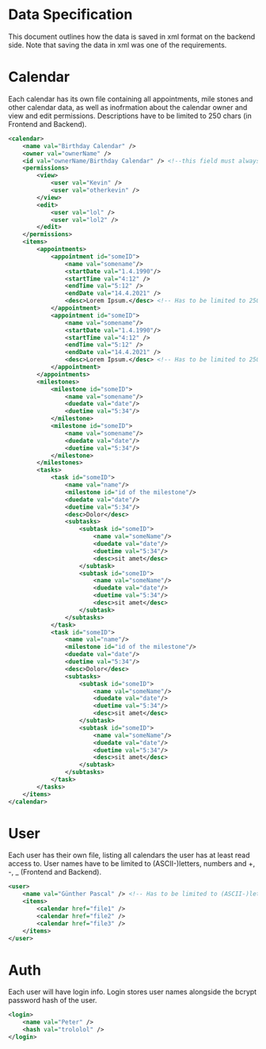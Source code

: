 # Data Specification

This document outlines how the data is saved in xml format on the backend side. Note that saving the data in xml was one of the requirements. 

# Calendar 

Each calendar has its own file containing all appointments, mile stones and other calendar data, as well as inofrmation about the calendar owner and view and edit permissions.
Descriptions have to be limited to 250 chars (in Frontend and Backend). 

```xml
<calendar>
    <name val="Birthday Calendar" />
    <owner val="ownerName" />
    <id val="ownerName/Birthday Calendar" /> <!--this field must always be formed like this and it must be unique -> calendar name must be unique to user-->
    <permissions>
        <view>
            <user val="Kevin" />
            <user val="otherkevin" />
        </view>
        <edit>
            <user val="lol" />
            <user val="lol2" />
        </edit>
    </permissions>
    <items>
        <appointments>
            <appointment id="someID">
                <name val="somename"/>
                <startDate val="1.4.1990"/>
                <startTime val="4:12" />
                <endTime val="5:12" />
                <endDate val="14.4.2021" />
                <desc>Lorem Ipsum.</desc> <!-- Has to be limited to 250 chars (in Frontend and Backend) -->
            </appointment>
            <appointment id="someID">
                <name val="somename"/>
                <startDate val="1.4.1990"/>
                <startTime val="4:12" />
                <endTime val="5:12" />
                <endDate val="14.4.2021" />
                <desc>Lorem Ipsum.</desc> <!-- Has to be limited to 250 chars (in Frontend and Backend) -->
            </appointment>
        </appointments>
        <milestones>
            <milestone id="someID">
                <name val="somename"/>
                <duedate val="date"/>
                <duetime val="5:34"/>
            </milestone>
            <milestone id="someID">
                <name val="somename"/>
                <duedate val="date"/>
                <duetime val="5:34"/>
            </milestone>
        </milestones>
        <tasks>
            <task id="someID">
                <name val="name"/>
                <milestone id="id of the milestone"/>
                <duedate val="date"/>
                <duetime val="5:34"/>
                <desc>Dolor</desc>
                <subtasks>
                    <subtask id="someID">
                        <name val="someName"/>
                        <duedate val="date"/>
                        <duetime val="5:34"/>
                        <desc>sit amet</desc>
                    </subtask>
                    <subtask id="someID">
                        <name val="someName"/>
                        <duedate val="date"/>
                        <duetime val="5:34"/>
                        <desc>sit amet</desc>
                    </subtask>
                </subtasks>
            </task>
            <task id="someID">
                <name val="name"/>
                <milestone id="id of the milestone"/>
                <duedate val="date"/>
                <duetime val="5:34"/>
                <desc>Dolor</desc>
                <subtasks>
                    <subtask id="someID">
                        <name val="someName"/>
                        <duedate val="date"/>
                        <duetime val="5:34"/>
                        <desc>sit amet</desc>
                    </subtask>
                    <subtask id="someID">
                        <name val="someName"/>
                        <duedate val="date"/>
                        <duetime val="5:34"/>
                        <desc>sit amet</desc>
                    </subtask>
                </subtasks>
            </task>
        </tasks>
    </items>
</calendar>
```

# User 

Each user has their own file, listing all calendars the user has at least read access to. 
User names have to be limited to (ASCII-)letters, numbers and +, -, _ (Frontend and Backend).

```xml
<user>
    <name val="Günther Pascal" /> <!-- Has to be limited to (ASCII-)letters, numbers and +, -, _ (FE and BE)-->
    <items>
        <calendar href="file1" />
        <calendar href="file2" />
        <calendar href="file3" />
    </items>
</user>
```

# Auth 

Each user will have login info. Login stores user names alongside the bcrypt password hash of the user. 

```xml
<login>
    <name val="Peter" />
    <hash val="trololol" />
</login>
```
